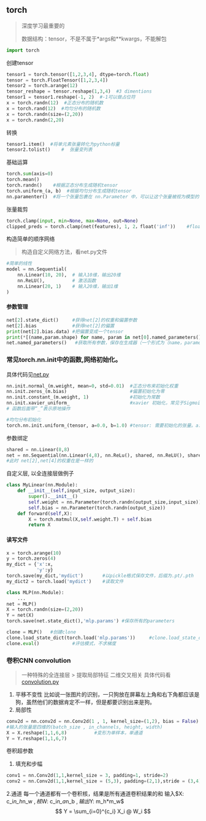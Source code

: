 ## torch 

> 深度学习最重要的
>
> 数据结构：tensor，不是不属于*args和**kwargs，不能解包

```python
import torch
```

创建tensor

```python
tensor1 = torch.tensor([1,2,3,4], dtype=torch.float)
tensor = torch.FloatTensor([1,2,3,4])
tensor2 = torch.arange(12)
tensor_reshape = tensor.reshape(1,3,4)  #3 dimentions
tensor1 = tensor1.reshape(-1, 2)  #-1可以做占位符
x = torch.randn(12)  #正态分布的随机数
x = torch.rand(12)  #均匀分布的随机数
x = torch.randn(size=(2,20))
x = torch.randn(2,20)
```

转换

```python
tensor1.item()  #将单元素张量转化为python标量
tensor2.tolist()	#  张量变列表
```

基础运算

```python
torch.sum(axis=0)
torch.mean()
torch.randn()    #根据正态分布生成随机tensor
torch.uniform_(a, b)  #根据均匀分布生成随机tensor
nn.paramenter()  #将一个张量包裹在 nn.Parameter 中，可以让这个张量被视为模型的参数，从而在模型优化过程中自动计算其梯度。
```

张量裁剪

 ```python
 torch.clamp(input, min=None, max=None, out=None)
 clipped_preds = torch.clamp(net(features), 1, 2，float('inf'))    #float('inf')代表没有最大值
 ```

构造简单的顺序网络	

> 构造自定义网络方法，看net.py文件

```python
#简单的线性
model = nn.Sequential(
    nn.Linear(10, 20),  # 输入10维，输出20维
    nn.ReLU(),          # 激活函数
    nn.Linear(20, 1)    # 输入20维，输出1维
)
```
#### 参数管理
```python
net[2].state_dict()     #获得net[2]的权重和偏置参数
net[2].bias             #获得net[2]的偏置
print(net[2].bias.data) #把偏置变成一个tensor
print(*[(name,param.shape) for name, param in net[0].named_parameters()])
net.named_parameters()   #获取所有参数，保存在生成器（一个形式为（name，parameters）的元组）
```
### 常见torch.nn.init中的函数,网络初始化。
具体代码见[net.py](net.py)
```python
nn.init.normal_(m.weight, mean=0, std=0.01)  #正态分布来初始化权重
nn.init.zeros_(m.bias)                       #偏置初始化为零
nn.init.constant_(m.weight, 1)               #初始化为常数
nn.init.xavier_uniform_                      #xavier 初始化，常见于Sigmoid 或 Tanh激活函数
# 函数后面带“_”表示原地操作

#均匀分布初始化
torch.nn.init.uniform_(tensor, a=0.0, b=1.0) #tensor: 需要初始化的张量。a: 均匀分布的下界（默认为 0.0）。b: 均匀分布的上界（默认为 1.0）。
```
参数绑定
```python
shared = nn.Linear(8,8)
net = nn.Sequential(nn.Linear(4,8), nn.ReLu(), shared, nn.ReLU(), shared)
#此时 net[2],net[4]的权重在是一样的
```
自定义层, 以全连接层做例子
```python
class MyLinear(nn.Module):
    def __init__(self,input_size, output_size):
        super().__init__()
        self.weight = nn.Parameter(torch.randn(output_size,input_size))
        self.bias = nn.Parameter(torch.randn(output_size))
    def forward(self,X):
        X = torch.matmul(X,self.weight.T) + self.bias
        return X
```
#### 读写文件
```python
x = torch.arange(10)
y = torch.zeros(4)
my_dict = {'x':x,
           'y':y}
torch.save(my_dict,'mydict')       #以pickle格式保存文件，后缀为.pt/.pth
my_dict2 = torch.load('mydict')    #读取文件
```
```python
class MLP(nn.Module):
    ...
net = MLP()
X = torch.randn(size=(2,20))
Y = net(X)
torch.save(net.state_dict(),'mlp.params') #保存所有的parameters

clone = MLP()   #创建clone
clone.load_state_dict(torch.load('mlp.params'))     #clone.load_state_dict,把字典加载到模型中
clone.eval()            #评估模式，不求梯度
```
### 卷积CNN convolution
> 一种特殊的全连接层 >
提取局部特征
二维交叉相关
具体代码看[convolution.py](https://github.com/Eggyreal/d2l/blob/main/convolution.py)

1. 平移不变性
   比如说一张图片的识别，一只狗放在屏幕左上角和右下角都应该是狗，虽然他们的数据肯定不一样，但是都要识别出来是狗。
2. 局部性
```python
conv2d = nn.conv2d = nn.Conv2d(1 , 1, kernel_size=(1,2), bias = False)  #输入通道，输出通道，卷积核形状，偏置
#输入的张量是四维的(batch_size , in_channels, height, width)
X = X.reshape(1,1,6,8)          #变形为单样本，单通道
Y = Y.reshape(1,1,6,7)
```
卷积超参数
1. 填充和步幅
```python
conv1 = nn.Conv2d(1,1,kernel_size = 3, padding=1, stride=2)
conv2 = nn.Conv2d(1,1,kernel_size = (5,3), padding=(2,1),stride = (3,4))
```
2.通道
每一个通道都有一个卷积核，结果是所有通道卷积结果的和
输入$X: c_i*n_h*n_w $, 核$W: c_i*n_a*n_b $, 输出$Y: m_h*m_w$
$$ 
Y = \sum_{i=0}^{c_i} X_i @ W_i
$$

